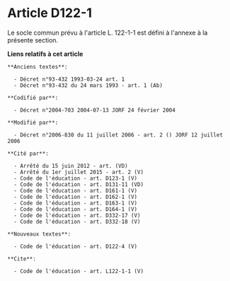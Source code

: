 # Article D122-1

Le socle commun prévu à l'article L. 122-1-1 est défini à l'annexe à la présente section.

**Liens relatifs à cet article**

	**Anciens textes**:

	  - Décret n°93-432 1993-03-24 art. 1
	  - Décret n°93-432 du 24 mars 1993 - art. 1 (Ab)

	**Codifié par**:

	  - Décret n°2004-703 2004-07-13 JORF 24 février 2004

	**Modifié par**:

	  - Décret n°2006-830 du 11 juillet 2006 - art. 2 () JORF 12 juillet 2006

	**Cité par**:

	  - Arrêté du 15 juin 2012 - art. (VD)
	  - Arrêté du 1er juillet 2015 - art. 2 (V)
	  - Code de l'éducation - art. D123-1 (V)
	  - Code de l'éducation - art. D131-11 (VD)
	  - Code de l'éducation - art. D161-1 (V)
	  - Code de l'éducation - art. D162-1 (V)
	  - Code de l'éducation - art. D163-1 (V)
	  - Code de l'éducation - art. D164-1 (V)
	  - Code de l'éducation - art. D332-17 (V)
	  - Code de l'éducation - art. D332-18 (V)

	**Nouveaux textes**:

	  - Code de l'éducation - art. D122-4 (V)

	**Cite**:

	  - Code de l'éducation - art. L122-1-1 (V)
